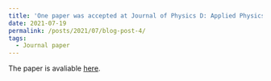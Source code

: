 ```yaml
---
title: 'One paper was accepted at Journal of Physics D: Applied Physics (IF=3.207)'
date: 2021-07-19
permalink: /posts/2021/07/blog-post-4/
tags:
  - Journal paper
---
```


The paper is avaliable [here](https://iopscience.iop.org/article/10.1088/1361-6463/ac1138).
